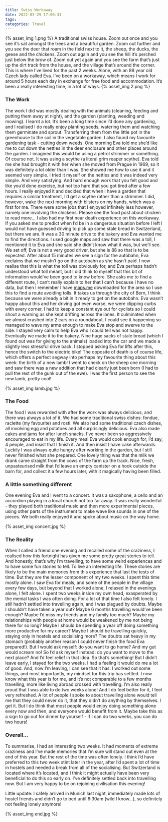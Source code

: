 ```yaml
---
title: Swiss Workaway
date: 2022-05-29 17:00:31
tags:
categories: Travel
---
```

{% asset_img 1.png %}
A traditional swiss house. Zoom out once and you see it’s sat amongst the trees and a beautiful garden. Zoom out further and you see the deer that roam in the field next to it, the sheep, the ducks, the geese and the chickens. Zoom out again and you see the hill it’s perched just below the brow of. Zoom out yet again and you see the farm that’s just up the dirt track from the house, and the village that’s around the corner. This is where I’ve lived for the past 2 weeks. Alone, with an 88 year old Czech lady called Eva. I’ve been on a workaway, which means I work for around 5 hours each day in exchange for free food and accommodation. It’s been a really interesting time, in a lot of ways.
{% asset_img 2.png %}

### The Work

The work I did was mostly dealing with the animals (cleaning, feeding and putting them away at night), and the garden (planting, weeding and mowing). I learnt a lot. It’s been a long time since I’d done any gardening, and I realised I do really enjoy planting seeds, watering them and watching them germinate and sprout. Transferring them from the little pot in the greenhouse to the soil in the vegetable garden. I also found my favourite gardening task - cutting down weeds. One morning Eva told me she’d like me to cut down the nettles in the deer enclosure and other places around the garden. I imagined this would be using a petrol strimmer or something. Of course not. It was using a scythe (a literal grim reaper scythe). Eva told me she had brought it with her when she moved from Prague in 1969, so it was definitely a lot older than I was. She showed me how to use it and it seemed very simple. I tried it myself on the nettles and it was indeed very simple. And very satisfying. And hard enough work that you felt good and like you’d done exercise, but not too hard that you got tired after a few hours. I really enjoyed it and decided that when I have a garden that requires a similar treatment, I’d get a scythe rather than a strimmer. I did, however, wake the next morning with blisters on my hands, which was a first for me. There were some jobs that I enjoyed infinitely less however, namely one involving the chickens. Please see the food post about chicken to read more… I also had my first near death experience on this workaway. If you asked me to predict when I’d be in a dangerous situation before I left I would not have guessed driving to pick up some stale bread in Switzerland, but there we are. It was a 30 minute drive to the bakery and Eva wanted me to find the directions. I used google maps and saw that there was a toll, I mentioned it to Eva and she said she didn’t know what it was, but we’ll see. We set off, Eva is not a very good driver, but she is 88 so that is to be expected. After about 15 minutes we see a sign for the autobahn, Eva exclaims that we mustn’t go on the autobahn as she hasn’t paid. I now realise that this is what the toll was obviously for, and Eva perhaps hadn’t understood what toll meant, but I did think to myself that this bit of information would’ve been good to know before. She asks me to find a different route, I can’t really explain to her that I can’t because I have no data, but then I remember I have [maps.me](http://maps.me) downloaded for the area so I use this to find a route avoiding tolls. It takes us through the city of Bern, I think because we were already a bit in it ready to get on the autobahn. Eva wasn’t happy about this and her driving got even worse, we were clipping curbs with every corner, I had to keep a constant eye out for cyclists so I could shout a warning as she kept drifting across the lanes. It culminated when we almost crashed into 2 cars on a roundabout. I could see it happening so managed to wave my arms enough to make Eva stop and swerve to the side. I stayed very calm to help Eva who I could tell was not happy. Eventually we made it to the bakery. Nine huge sacks of stale bread (which I found out was for giving to the animals) loaded into the car and we made a slightly less stressful drive back. I stopped asking Eva for lifts after this, hence the switch to the electric bike! The opposite of death is of course life, which offers a perfect segway into perhaps my favourite thing about this week: the birth of a new lamb! I went to check on the sheep one morning and saw there was a new addition that had clearly just been born (I had to pull the rest of the gunk out of the ewe). I was the first person to see the new lamb, pretty cool!

{% asset_img lamb.jpg %}

### The Food

The food I was rewarded with after the work was always delicious, and there was always a lot of it. We had some traditional swiss dishes: fondue, raclette (my favourite) and rosti. We also had some traditional czech dishes, all involving egg and potatoes and all surprisingly delicious. Eva also made cakes and jams for after lunch snacks. I’ve never been so aggressively encouraged to eat in my life. Every meal Eva would cook enough for, I’d say, 4 people, and insist that I finish it. And then insist I have cake afterwards. Luckily I was always quite hungry after working in the garden, but I still never finished what she prepared. One lovely thing was that the milk we drank came straight from the cows of the farm up the track. Nice, fresh, unpasteurised milk that I’d leave an empty canister on a hook outside the barn for, and collect it a few hours later, with it magically having been filled.

### A little something different

One evening Eva and I went to a concert.  It was a saxophone, a cello and an accordion playing in a local church not too far away. It was really wonderful - they played both traditional music and then more experimental pieces, using other parts of the instrument to make wave like sounds in one of the pieces. We both really enjoyed it and spoke about music on the way home.

{% asset_img concert.jpg %}

### The Reality

When I called a friend one evening and recalled some of the craziness, I realised how this fortnight has given me some pretty great stories to tell. And honestly, that’s why I’m travelling, to have some weird experiences and to have some fun stories to tell. To live an interesting life. These stories are likely to be the main memories from this experience that last the tests of time. But they are the lesser component of my two weeks. I spent this time mostly alone. I saw Eva for meals, and some of the people in the village every few days, but beyond that I worked alone, I relaxed in the evenings alone, I felt alone. I spent two weeks inside my own head, exasperated by the menial tasks I was often doing. For a lot of that time I also felt lonely. I still hadn’t settled into travelling again, and I was plagued by doubts. Maybe I shouldn’t have taken a year out? Maybe 6 months travelling would’ve been enough? Maybe I’d miss my friends and my family too much? Maybe my relationships with people at home would be weakened by me not being there for so long? Maybe I should be spending a year off doing something more productive for my career? Maybe I should be travelling quickly, staying only in hostels and socialising more? The doubts sat heavy in my stomach (probably another reason I could never finish the food Eva prepared!). But I would ask myself: do you want to go home? And my gut would scream no! So I’d ask myself instead: do you want to move to the next place? And I’d feel relief in that idea. So that’s something! But I didn’t leave early, I stayed for the two weeks. I had a feeling it would do me a lot of good. And, now I’m leaving, I can see that it has. I worked out some things, and most importantly, my mindset for this trip has settled. I now know what this year is for me, and it’s not comparable to a few months travelling, more like living abroad crossed with travelling. I’m also really proud that I was able to do two weeks alone! And I do feel better for it, I feel very refreshed. A lot of people I spoke to about travelling alone would tell me that they could never do it, that they didn’t do anything by themselves. I get it. But I do think that most people would enjoy doing something alone every now and then, and everyone would benefit from it. Maybe take this as a sign to go out for dinner by yourself - if I can do two weeks, you can do two hours!

### Overall...

To summarise, I had an interesting two weeks. It had moments of extreme craziness and I’ve made memories that I’m sure will stand out even at the end of this year. But the rest of the time was often lonely. I think I’d have preferred to this two week stint later in the year, after I’d spent a lot of time in hostels and needed a break from all of the socialising. But Switzerland is located where it’s located, and I think it might actually have been very beneficial to do this so early on. I’ve definitely settled back into travelling now. But I am very happy to be on rejoining civilisation this evening!

Little update: I safely arrived in Munich last night, immediately made lots of hostel friends and didn’t go to bed until 6:30am (wild I know…), so definitely not feeling lonely anymore!

{% asset_img end.jpg %}